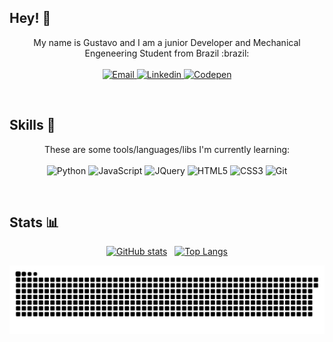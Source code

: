 
## Hey! :wave:
<p align="center">
  My name is Gustavo and I am a junior Developer and Mechanical Engeneering Student from Brazil :brazil:
  <br><br>
  <a href="mailto:martins.gustavohg@gmail.com">
        <img 
            alt="Email" 
            src="https://img.shields.io/badge/martins.gustavohg@gmail.com-%23c14438?logo=gmail&logoColor=white">
  </a>
  <a href="https://www.linkedin.com/in/gustavohgmartins/">
        <img 
            alt="Linkedin" 
            src="https://img.shields.io/badge/-LinkedIn-%230077b5?logo=linkedin">
  <!--<a href="">
        <img 
            alt="Behance" 
            src="https://img.shields.io/badge/-Behance-%231769FF?logo=Behance">
  </a> -->
  <a href="https://codepen.io/gustavohgmartins">
        <img 
            alt="Codepen" 
            src="https://img.shields.io/badge/CodePen-%23000000?logo=CodePen">
  </a>
  <!--<a href="">
        <img 
            alt="FCC" 
            src="https://img.shields.io/badge/freeCodeCamp-%23000000?logo=freeCodeCamp">
  </a> -->
  <!--<a href="">
        <img 
            alt="Codewars" 
            src="https://img.shields.io/badge/Codewars-%23B1361E?logo=Codewars">
  </a> -->
  <!--<a href="">
        <img 
            alt="Twitter" 
            src="https://img.shields.io/badge/-Twitter-%231DA1F2?logo=Twitter&logoColor=white">
  </a> -->

</p>

<br>

## Skills :mage:

<p align="center">
  These are some tools/languages/libs I'm currently learning:
  <br><br>
<!--   <img src="https://img.icons8.com/color/2x/figma.png" width="70" alt="Figma"> -->
  <img src="https://img.icons8.com/color/2x/python.png" width="70" alt="Python">
  <img src="https://img.icons8.com/color/2x/javascript.png" width="70" alt="JavaScript">
  <img src="https://img.icons8.com/2266EE/jquery" width="70" alt="JQuery">
<!-- <img src="https://img.icons8.com/color/2x/react-native.png" width="70" alt="React"> -->
<!--   <img src="https://img.icons8.com/color/2x/typescript.png" width="70" alt="TypeScript">  -->
  <img src="https://img.icons8.com/color/2x/html-5.png" width="70" alt="HTML5">
  <img src="https://img.icons8.com/color/2x/css3.png" width="70" alt="CSS3">
  <img src="https://img.icons8.com/color/2x/git.png" width="70" alt="Git">
<!--   <img src="https://img.icons8.com/ios-filled/2x/4a90e2/react-native.png" width="70" alt="React Native">  -->
<!--   <img src="https://img.icons8.com/ios-filled/2x/4a90e2/php-logo.png" width="70" alt="PHP"> -->
<!--   <img src="https://img.icons8.com/color/2x/4a90e2/mysql-logo.png" width="70" alt="MySQL">  -->
</p>

<br>

## Stats :bar_chart:
<div align="center">
  
  [![GitHub stats](https://github-readme-stats.vercel.app/api?username=gustavohgmartins&theme=algolia&hide=prs,issues&hide_rank=true&show_icons=true&line_height=30&count_private=true&icon_color=FF00FF)](https://github.com/anuraghazra/github-readme-stats)
  &nbsp;
  [![Top Langs](https://github-readme-stats.vercel.app/api/top-langs/?username=gustavohgmartins&layout=compact&theme=algolia)](https://github.com/anuraghazra/github-readme-stats)
 
</div>

<img src="https://github.com/gustavohgmartins/gustavohgmartins/blob/output/github-contribution-grid-snake.svg">
